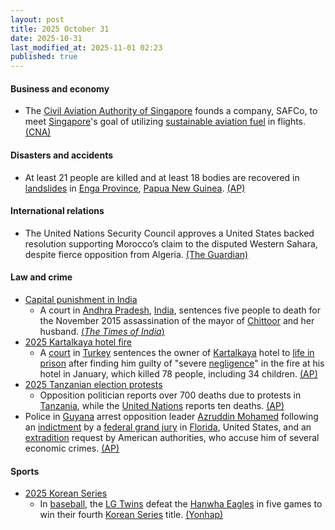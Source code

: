 ```yaml
---
layout: post
title: 2025 October 31
date: 2025-10-31
last_modified_at: 2025-11-01 02:23
published: true
---
```



#### Business and economy

* The [Civil Aviation Authority of Singapore](https://en.wikipedia.org/wiki/Civil_Aviation_Authority_of_Singapore "Civil Aviation Authority of Singapore") founds a company, SAFCo, to meet [Singapore](https://en.wikipedia.org/wiki/Singapore "Singapore")'s goal of utilizing [sustainable aviation fuel](https://en.wikipedia.org/wiki/Aviation_biofuel "Aviation biofuel") in flights. [(CNA)](https://www.channelnewsasia.com/singapore/sustainable-aviation-fuel-safco-caas-levy-passengers-5434531)

#### Disasters and accidents

* At least 21 people are killed and at least 18 bodies are recovered in [landslides](https://en.wikipedia.org/wiki/Landslide "Landslide") in [Enga Province](https://en.wikipedia.org/wiki/Enga_Province "Enga Province"), [Papua New Guinea](https://en.wikipedia.org/wiki/Papua_New_Guinea "Papua New Guinea"). [(AP)](https://apnews.com/article/papua-new-guinea-landslide-14e9cf05b4a7c5228eaccec1b33b6579)

#### International relations

* The United Nations Security Council approves a United States backed resolution supporting Morocco’s claim to the disputed Western Sahara, despite fierce opposition from Algeria. [(The Guardian)](https://www.theguardian.com/world/2025/oct/31/un-approves-resolution-supporting-moroccos-claim-to-western-sahara)

#### Law and crime

* [Capital punishment in India](https://en.wikipedia.org/wiki/Capital_punishment_in_India "Capital punishment in India")
  * A court in [Andhra Pradesh](https://en.wikipedia.org/wiki/Andhra_Pradesh "Andhra Pradesh"), [India](https://en.wikipedia.org/wiki/India "India"), sentences five people to death for the November 2015 assassination of the mayor of [Chittoor](https://en.wikipedia.org/wiki/Chittoor "Chittoor") and her husband. [(*The Times of India*)](https://timesofindia.indiatimes.com/city/vijayawada/chittoor-mayor-husband-murder-case-andhra-court-hands-out-death-penalty-for-5-people/articleshow/124987208.cms)
* [2025 Kartalkaya hotel fire](https://en.wikipedia.org/wiki/2025_Kartalkaya_hotel_fire "2025 Kartalkaya hotel fire")
  * A [court](https://en.wikipedia.org/wiki/Judicial_system_of_Turkey "Judicial system of Turkey") in [Turkey](https://en.wikipedia.org/wiki/Turkey "Turkey") sentences the owner of [Kartalkaya](https://en.wikipedia.org/wiki/Kartalkaya "Kartalkaya") hotel to [life in prison](https://en.wikipedia.org/wiki/Life_in_prison "Life in prison") after finding him guilty of "severe [negligence](https://en.wikipedia.org/wiki/Negligence "Negligence")" in the fire at his hotel in January, which killed 78 people, including 34 children. [(AP)](https://apnews.com/article/turkey-deadly-ski-resort-fire-trial-sentences-6a4dda7ad84983541a57ff4b1e0e72f4)
* [2025 Tanzanian election protests](https://en.wikipedia.org/wiki/2025_Tanzanian_election_protests "2025 Tanzanian election protests")
  * Opposition politician reports over 700 deaths due to protests in [Tanzania](https://en.wikipedia.org/wiki/Tanzania "Tanzania"), while the [United Nations](https://en.wikipedia.org/wiki/United_Nations "United Nations") reports ten deaths. [(AP)](https://apnews.com/article/tanzania-election-samia-suluhu-protests-dar-es-salaam-01f98d2009f59c577080647bdbb58106)
* Police in [Guyana](https://en.wikipedia.org/wiki/Guyana "Guyana") arrest opposition leader [Azruddin Mohamed](https://en.wikipedia.org/wiki/Azruddin_Mohamed "Azruddin Mohamed") following an [indictment](https://en.wikipedia.org/wiki/Indictment "Indictment") by a [federal grand jury](https://en.wikipedia.org/wiki/Federal_grand_jury "Federal grand jury") in [Florida](https://en.wikipedia.org/wiki/Florida "Florida"), United States, and an [extradition](https://en.wikipedia.org/wiki/Extradition "Extradition") request by American authorities, who accuse him of several economic crimes. [(AP)](https://apnews.com/article/guyana-azruddin-mohamed-arrested-us-extradition-8b209b01a817189b4e700a93e6dac5a5)

#### Sports

* [2025 Korean Series](https://en.wikipedia.org/wiki/2025_Korean_Series "2025 Korean Series")
  * In [baseball](https://en.wikipedia.org/wiki/Baseball "Baseball"), the [LG Twins](https://en.wikipedia.org/wiki/LG_Twins "LG Twins") defeat the [Hanwha Eagles](https://en.wikipedia.org/wiki/Hanwha_Eagles "Hanwha Eagles") in five games to win their fourth [Korean Series](https://en.wikipedia.org/wiki/Korean_Series "Korean Series") title. [(Yonhap)](https://en.yna.co.kr/view/AEN20251031015900315?section=sports/sports)
